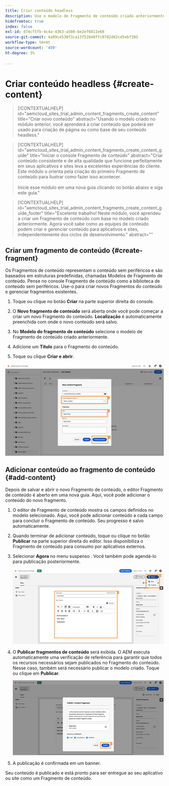 ```yaml
---
title: Criar conteúdo headless
description: Use o modelo de Fragmento de conteúdo criado anteriormente para criar conteúdo que pode ser usado para a criação de página ou como a base para o seu conteúdo sem periféricos.
hidefromtoc: true
index: false
exl-id: d74cf5fb-4c4a-4363-a500-6e2ef6811e60
source-git-commit: 4a99ce530f3ca13f52648ffc0782d62cd5ebf395
workflow-type: tm+mt
source-wordcount: '459'
ht-degree: 3%

---
```



# Criar conteúdo headless {#create-content}

>[!CONTEXTUALHELP]
>id="aemcloud_sites_trial_admin_content_fragments_create_content"
>title="Criar novo conteúdo"
>abstract="Usando o modelo criado no módulo anterior, você aprenderá a criar conteúdo que poderá ser usado para criação de página ou como base de seu conteúdo headless."

>[!CONTEXTUALHELP]
>id="aemcloud_sites_trial_admin_content_fragments_create_content_guide"
>title="Iniciar o console Fragmento de conteúdo"
>abstract="Criar conteúdo consistente e de alta qualidade que funcione perfeitamente em seus aplicativos e sites leva a excelentes experiências do cliente. Este módulo o orienta pela criação do primeiro Fragmento de conteúdo para ilustrar como fazer isso acontecer.<br><br>Inicie esse módulo em uma nova guia clicando no botão abaixo e siga este guia."

>[!CONTEXTUALHELP]
>id="aemcloud_sites_trial_admin_content_fragments_create_content_guide_footer"
>title="Excelente trabalho! Neste módulo, você aprendeu a criar um Fragmento de conteúdo com base no modelo criado anteriormente. Agora você sabe como as equipes de conteúdo podem criar e gerenciar conteúdo para aplicativos e sites, independentemente dos ciclos de desenvolvimento."
>abstract=""

## Criar um fragmento de conteúdo {#create-fragment}

Os Fragmentos de conteúdo representam o conteúdo sem periféricos e são baseados em estruturas predefinidas, chamadas Modelos de Fragmento de conteúdo. Pense no console Fragmento de conteúdo como a biblioteca de conteúdo sem periféricos. Use-o para criar novos Fragmentos do conteúdo e gerenciar fragmentos existentes.

1. Toque ou clique no botão **Criar** na parte superior direita do console.

1. O **Novo fragmento de conteúdo** será aberta onde você pode começar a criar um novo Fragmento do conteúdo. **Localização** é automaticamente preenchida com onde o novo conteúdo será salvo.

1. No **Modelo do fragmento de conteúdo** selecione o modelo de Fragmento de conteúdo criado anteriormente.

1. Adicione um **Título** para o Fragmento do conteúdo.

1. Toque ou clique **Criar e abrir**.

![Criar um novo fragmento de conteúdo](assets/do-not-localize/create-content-3-4-5.png)

## Adicionar conteúdo ao fragmento de conteúdo {#add-content}

Depois de salvar e abrir o novo Fragmento de conteúdo, o editor Fragmento de conteúdo é aberto em uma nova guia. Aqui, você pode adicionar o conteúdo do novo fragmento.

1. O editor de Fragmento de conteúdo mostra os campos definidos no modelo selecionado. Aqui, você pode adicionar conteúdo a cada campo para concluir o Fragmento de conteúdo. Seu progresso é salvo automaticamente.

1. Quando terminar de adicionar conteúdo, toque ou clique no botão **Publicar** na parte superior direita do editor. Isso disponibiliza o Fragmento de conteúdo para consumo por aplicativos externos.

1. Selecionar **Agora** no menu suspenso . Você também pode agendá-lo para publicação posteriormente.

   ![Criar conteúdo](assets/do-not-localize/add-content-1-2.png)

1. O **Publicar fragmentos de conteúdo** será exibida. O AEM executa automaticamente uma verificação de referência para garantir que todos os recursos necessários sejam publicados no Fragmento do conteúdo. Nesse caso, também será necessário publicar o modelo criado. Toque ou clique em **Publicar**.

   ![Publicação e verificação de referência](assets/do-not-localize/publish-4.png)

1. A publicação é confirmada em um banner.

Seu conteúdo é publicado e está pronto para ser entregue ao seu aplicativo ou site como um Fragmento de conteúdo.
